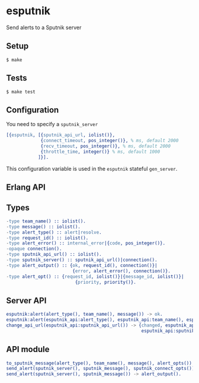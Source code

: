 # esputnik

Send alerts to a Sputnik server

## Setup

```
$ make
```

## Tests

```
$ make test
```

## Configuration

You need to specify a `sputnik_server`

``` erlang
[{esputnik, [{sputnik_api_url, iolist()},
             {connect_timeout, pos_integer()}, % ms, default 2000
             {recv_timeout, pos_integer()}, % ms, default 2000
             {throttle_time, integer()} % ms, default 1000
            ]}].
```

This configuration variable is used in the `esputnik` stateful `gen_server`.

## Erlang API

## Types

``` erlang
-type team_name() :: iolist().
-type message() :: iolist().
-type alert_type() :: alert|resolve.
-type request_id() :: iolist().
-type alert_error() :: internal_error|{code, pos_integer()}.
-opaque connection().
-type sputnik_api_url() :: iolist().
-type sputnik_server() :: sputnik_api_url()|connection().
-type alert_output() :: {ok, request_id(), connection()}|
                         {error, alert_error(), connection()}.
-type alert_opt() :: {request_id, iolist()}|{message_id, iolist()}|
                          {priority, priority()}.
```

## Server API

``` erlang
esputnik:alert(alert_type(), team_name(), message()) -> ok.
esputnik:alert(esputnik_api:alert_type(), esputnik_api:team_name(), esputnik_api:message(), esputnik_api:alert_opts()) -> ok.
change_api_url(esputnik_api:sputnik_api_url()) -> {changed, esputnik_api:sputnik_api_url(),
                                                   esputnik_api:sputnik_api_url()}.
```

## API module

``` erlang
to_sputnik_message(alert_type(), team_name(), message(), alert_opts()) -> {ok, sputnik_message()}.
send_alert(sputnik_server(), sputnik_message(), sputnik_connect_opts()) -> alert_output().
send_alert(sputnik_server(), sputnik_message()) -> alert_output().
```

